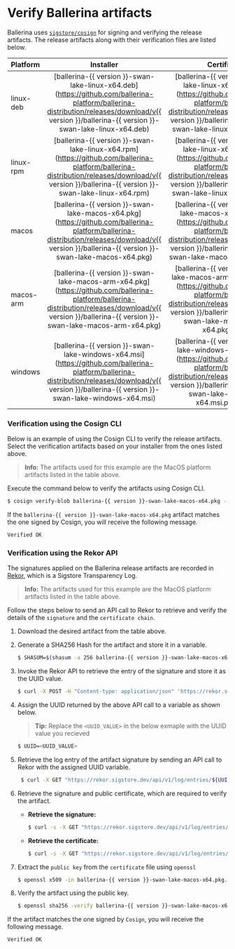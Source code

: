 # Verify Ballerina artifacts

Ballerina uses [`sigstore/cosign`](https://github.com/sigstore/cosign) for signing and verifying the release artifacts. The release artifacts along with their verification files are listed below.

| Platform | Installer | Certificate | Signature |
| :-------- | :-------: | :-------: | :-------: |
| linux-deb | [ballerina-{{ version }}-swan-lake-linux-x64.deb](https://github.com/ballerina-platform/ballerina-distribution/releases/download/v{{ version }}/ballerina-{{ version }}-swan-lake-linux-x64.deb) | [ballerina-{{ version }}-swan-lake-linux-x64.deb.pem](https://github.com/ballerina-platform/ballerina-distribution/releases/download/v{{ version }}/ballerina-{{ version }}-swan-lake-linux-x64.deb.pem) | [ballerina-{{ version }}-swan-lake-linux-x64.deb.sig](https://github.com/ballerina-platform/ballerina-distribution/releases/download/v{{ version }}/ballerina-{{ version }}-swan-lake-linux-x64.deb.sig) |
| linux-rpm | [ballerina-{{ version }}-swan-lake-linux-x64.rpm](https://github.com/ballerina-platform/ballerina-distribution/releases/download/v{{ version }}/ballerina-{{ version }}-swan-lake-linux-x64.rpm) | [ballerina-{{ version }}-swan-lake-linux-x64.rpm.pem](https://github.com/ballerina-platform/ballerina-distribution/releases/download/v{{ version }}/ballerina-{{ version }}-swan-lake-linux-x64.rpm.pem) | [ballerina-{{ version }}-swan-lake-linux-x64.rpm.sig](https://github.com/ballerina-platform/ballerina-distribution/releases/download/v{{ version }}/ballerina-{{ version }}-swan-lake-linux-x64.rpm.sig) | 
| macos | [ballerina-{{ version }}-swan-lake-macos-x64.pkg](https://github.com/ballerina-platform/ballerina-distribution/releases/download/v{{ version }}/ballerina-{{ version }}-swan-lake-macos-x64.pkg) | [ballerina-{{ version }}-swan-lake-macos-x64.pkg.pem](https://github.com/ballerina-platform/ballerina-distribution/releases/download/v{{ version }}/ballerina-{{ version }}-swan-lake-macos-x64.pkg.pem) | [ballerina-{{ version }}-swan-lake-macos-x64.pkg.sig](https://github.com/ballerina-platform/ballerina-distribution/releases/download/v{{ version }}/ballerina-{{ version }}-swan-lake-macos-x64.pkg.sig) | 
| macos-arm | [ballerina-{{ version }}-swan-lake-macos-arm-x64.pkg](https://github.com/ballerina-platform/ballerina-distribution/releases/download/v{{ version }}/ballerina-{{ version }}-swan-lake-macos-arm-x64.pkg) | [ballerina-{{ version }}-swan-lake-macos-arm-x64.pkg.pem](https://github.com/ballerina-platform/ballerina-distribution/releases/download/v{{ version }}/ballerina-{{ version }}-swan-lake-macos-arm-x64.pkg.pem) | [ballerina-{{ version }}-swan-lake-macos-arm-x64.pkg.sig](https://github.com/ballerina-platform/ballerina-distribution/releases/download/v{{ version }}/ballerina-{{ version }}-swan-lake-macos-arm-x64.pkg.sig) |
| windows | [ballerina-{{ version }}-swan-lake-windows-x64.msi](https://github.com/ballerina-platform/ballerina-distribution/releases/download/v{{ version }}/ballerina-{{ version }}-swan-lake-windows-x64.msi) | [ballerina-{{ version }}-swan-lake-windows-x64.msi.pem](https://github.com/ballerina-platform/ballerina-distribution/releases/download/v{{ version }}/ballerina-{{ version }}-swan-lake-windows-x64.msi.pkg.pem) | [ballerina-{{ version }}-swan-lake-windows-x64.msi.sig](https://github.com/ballerina-platform/ballerina-distribution/releases/download/v{{ version }}/ballerina-{{ version }}-swan-lake-windows-x64.msi.sig) |


### Verification using the Cosign CLI

Below is an example of using the Cosign CLI to verify the release artifacts. Select the verification artifacts based on your installer from the ones listed above. 

>**Info:** The artifacts used for this example are the MacOS platform artifacts listed in the table above.

Execute the command below to verify the artifacts using Cosign CLI.

```bash
$ cosign verify-blob ballerina-{{ version }}-swan-lake-macos-x64.pkg --certificate ballerina-{{ version }}-swan-lake-macos-x64.pkg.pem --signature ballerina-{{ version }}-swan-lake-macos-x64.pkg.sig --certificate-identity=https://github.com/ballerina-platform/ballerina-distribution/.github/workflows/publish-release.yml@refs/heads/{{ branch }} --certificate-oidc-issuer=https://token.actions.githubusercontent.com
```
If the `ballerina-{{ version }}-swan-lake-macos-x64.pkg`  artifact matches the one signed by Cosign, you will receive the following message.  

```bash
Verified OK
```

### Verification using the Rekor API

The signatures applied on the Ballerina release artifacts are recorded in [Rekor](https://github.com/sigstore/rekor), which is a Sigstore Transparency Log.  

>**Info:** The artifacts used for this example are the MacOS platform artifacts listed in the table above.

Follow the steps below to send an API call to Rekor to retrieve and verify the details of the `signature` and the `certificate chain`.

1. Download the desired artifact from the table above.

2. Generate a SHA256 Hash for the artifact and store it in a variable.

    ```bash
    $ SHASUM=$(shasum -a 256 ballerina-{{ version }}-swan-lake-macos-x64.pkg |awk '{print $1}')
    ```
    
3. Invoke the Rekor API to retrieve the entry of the signature and store it as the UUID value.
 
    ```bash
    $ curl -X POST -H "Content-type: application/json" 'https://rekor.sigstore.dev/api/v1/index/retrieve' --data-raw "{\"hash\":\"sha256:$SHASUM\"}
    ```
    
4. Assign the UUID returned by the above API call to a variable  as shown below.

    > **Tip:** Replace the `<UUID_VALUE>` in the below exmaple with the UUID value you recieved 

    ```bash
    $ UUID=<UUID_VALUE>
    ```

4. Retrieve the log entry of the artifact signature by sending an API call to Rekor with the assigned UUID variable.

     
    ```bash
     $ curl -X GET "https://rekor.sigstore.dev/api/v1/log/entries/${UUID?}"
    ```

5. Retrieve the signature and public certificate, which are required to verify the artifact. 

    -   **Retrieve the signature:**
        
        ```bash
        $ curl -s -X GET "https://rekor.sigstore.dev/api/v1/log/entries/${UUID?} \ | jq -r '.[] | .body' \ | base64 -d |jq -r '.spec .signature .content' \ | base64 -d > ballerina-{{ version }}-swan-lake-macos-x64.pkg.sig
        ```

    -   **Retrieve the certificate:**

        ```bash 
        $ curl -s -X GET "https://rekor.sigstore.dev/api/v1/log/entries/${UUID?}" \ | jq -r '.[] | .body' \ | base64 -d |jq -r '.spec .signature .publicKey .content' \ | base64 -d > ballerina-{{ version }}-swan-lake-macos-x64.pkg.crt
        ```

6. Extract the `public key` from the `certificate` file using `openssl`

    ```bash
    $ openssl x509 -in ballerina-{{ version }}-swan-lake-macos-x64.pkg.crt -noout -pubkey > ballerina-{{ version }}-swan-lake-macos-x64.pkg.pubkey.crt
    ```

7. Verify the artifact using the public key.
    
    ```bash
    $ openssl sha256 -verify ballerina-{{ version }}-swan-lake-macos-x64.pkg.pubkey.crt -signature ballerina-{{ version }}-swan-lake-macos-x64.pkg.sig ballerina-{{ version }}-swan-lake-macos-x64.pkg
    ```

 If the artifact matches the one signed by `Cosign`, you will receive the following message. 

```bash 
Verified OK
```
